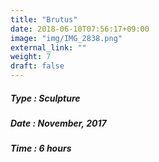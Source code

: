 ```yaml
---
title: "Brutus"
date: 2018-06-10T07:56:17+09:00
image: "img/IMG_2838.png"
external_link: ""
weight: 7
draft: false
---
```


##### Type : Sculpture
##### Date : November, 2017
##### Time : 6 hours
